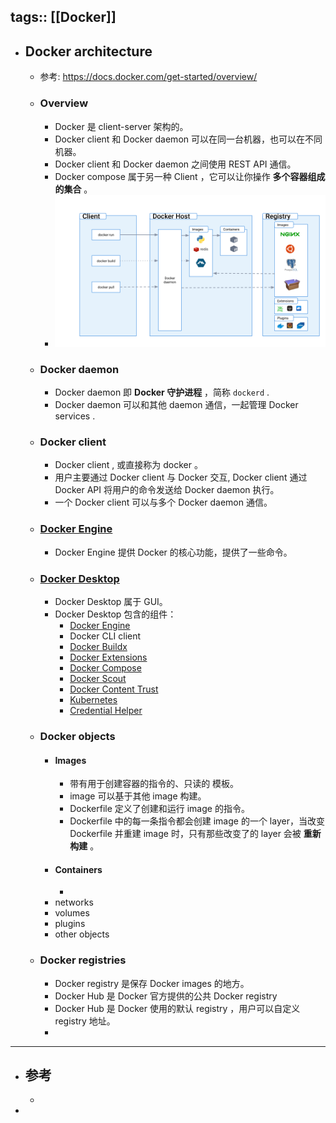 tags:: [[Docker]]
---

- ## Docker architecture
	- 参考: https://docs.docker.com/get-started/overview/
	- ### Overview
		- Docker 是 client-server 架构的。
		- Docker client 和 Docker daemon  可以在同一台机器，也可以在不同机器。
		- Docker client 和 Docker daemon 之间使用 REST API 通信。
		- Docker compose 属于另一种 Client ，它可以让你操作 **多个容器组成的集合** 。
		- ![architecture.png](../assets/architecture_1692166161266_0.png)
	- ### Docker daemon
		- Docker daemon 即 **Docker 守护进程** ，简称 `dockerd` .
		- Docker daemon 可以和其他 daemon 通信，一起管理 Docker services .
	- ### Docker client
		- Docker client , 或直接称为 docker 。
		- 用户主要通过 Docker client 与 Docker 交互, Docker client 通过 Docker API 将用户的命令发送给 Docker daemon 执行。
		- 一个 Docker client 可以与多个 Docker daemon 通信。
	- ###  [Docker Engine](https://docs.docker.com/engine/)
		- Docker Engine 提供 Docker 的核心功能，提供了一些命令。
	- ### [Docker Desktop](https://docs.docker.com/desktop/)
		- Docker Desktop 属于 GUI。
		- Docker Desktop 包含的组件：
			- [Docker Engine](https://docs.docker.com/engine/)
			- Docker CLI client
			- [Docker Buildx](https://docs.docker.com/build/)
			- [Docker Extensions](https://docs.docker.com/desktop/extensions/)
			- [Docker Compose](https://docs.docker.com/compose/)
			- [Docker Scout](https://docs.docker.com/scout/)
			- [Docker Content Trust](https://docs.docker.com/engine/security/trust/)
			- [Kubernetes](https://github.com/kubernetes/kubernetes/)
			- [Credential Helper](https://github.com/docker/docker-credential-helpers/)
	- ### Docker objects
		- #### Images
			- 带有用于创建容器的指令的、只读的 模板。
			- image 可以基于其他 image 构建。
			- Dockerfile 定义了创建和运行 image 的指令。
			- Dockerfile 中的每一条指令都会创建 image 的一个 layer，当改变 Dockerfile 并重建 image 时，只有那些改变了的 layer 会被 **重新构建** 。
		- #### Containers
			-
		- networks
		- volumes
		- plugins
		- other objects
	- ### Docker registries
		- Docker registry 是保存 Docker images 的地方。
		- Docker Hub 是 Docker 官方提供的公共 Docker registry
		- Docker Hub 是 Docker 使用的默认 registry ，用户可以自定义 registry 地址。
		-
- ---
- ## 参考
	-
-